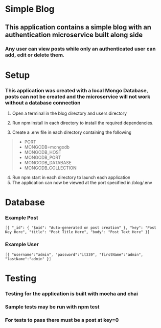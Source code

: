 # Simple Blog

## This application contains a simple blog with an authentication microservice built along side
### Any user can view posts while only an authenticated user can add, edit or delete them.   

# Setup
### This application was created with a local Mongo Database, posts can not be created and the microservice will not work without a database connection
1. Open a terminal in the blog directory and users directory  
2. Run npm install in each directory to install the required dependencies.

3. Create a .env file in each directory containing the following
> - PORT
> - MONGODB=mongodb
> - MONGODB_HOST
> - MONGODB_PORT     
> - MONGODB_DATABASE
> - MONGODB_COLLECTION
4. Run npm start in each directory to launch each application  
5. The application can now be viewed at the port specified in /blog/.env

# Database
### Example Post
`[{
  "_id": {
    "$oid": "Auto-generated on post creation"
  },
  "key": "Post Key Here",
  "title": "Post Title Here",
  "body": "Post Text Here"
}]`
### Example User
`[{
        "username":"admin",
        "password":"it339",
        "firstName":"admin",
        "lastName":"admin"
    }]`

# Testing
### Testing for the application is built with mocha and chai  
### Sample tests may be run with npm test  
### For tests to pass there must be a post at key=0

